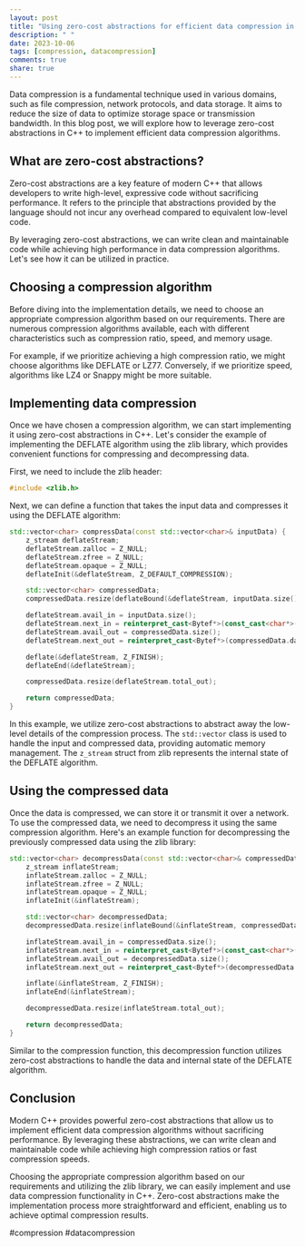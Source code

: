 ```yaml
---
layout: post
title: "Using zero-cost abstractions for efficient data compression in C++"
description: " "
date: 2023-10-06
tags: [compression, datacompression]
comments: true
share: true
---
```


Data compression is a fundamental technique used in various domains, such as file compression, network protocols, and data storage. It aims to reduce the size of data to optimize storage space or transmission bandwidth. In this blog post, we will explore how to leverage zero-cost abstractions in C++ to implement efficient data compression algorithms.

## What are zero-cost abstractions?

Zero-cost abstractions are a key feature of modern C++ that allows developers to write high-level, expressive code without sacrificing performance. It refers to the principle that abstractions provided by the language should not incur any overhead compared to equivalent low-level code.

By leveraging zero-cost abstractions, we can write clean and maintainable code while achieving high performance in data compression algorithms. Let's see how it can be utilized in practice.

## Choosing a compression algorithm

Before diving into the implementation details, we need to choose an appropriate compression algorithm based on our requirements. There are numerous compression algorithms available, each with different characteristics such as compression ratio, speed, and memory usage.

For example, if we prioritize achieving a high compression ratio, we might choose algorithms like DEFLATE or LZ77. Conversely, if we prioritize speed, algorithms like LZ4 or Snappy might be more suitable.

## Implementing data compression

Once we have chosen a compression algorithm, we can start implementing it using zero-cost abstractions in C++. Let's consider the example of implementing the DEFLATE algorithm using the zlib library, which provides convenient functions for compressing and decompressing data.

First, we need to include the zlib header:

```cpp
#include <zlib.h>
```

Next, we can define a function that takes the input data and compresses it using the DEFLATE algorithm:

```cpp
std::vector<char> compressData(const std::vector<char>& inputData) {
    z_stream deflateStream;
    deflateStream.zalloc = Z_NULL;
    deflateStream.zfree = Z_NULL;
    deflateStream.opaque = Z_NULL;
    deflateInit(&deflateStream, Z_DEFAULT_COMPRESSION);

    std::vector<char> compressedData;
    compressedData.resize(deflateBound(&deflateStream, inputData.size()));

    deflateStream.avail_in = inputData.size();
    deflateStream.next_in = reinterpret_cast<Bytef*>(const_cast<char*>(inputData.data()));
    deflateStream.avail_out = compressedData.size();
    deflateStream.next_out = reinterpret_cast<Bytef*>(compressedData.data());

    deflate(&deflateStream, Z_FINISH);
    deflateEnd(&deflateStream);

    compressedData.resize(deflateStream.total_out);

    return compressedData;
}
```

In this example, we utilize zero-cost abstractions to abstract away the low-level details of the compression process. The `std::vector` class is used to handle the input and compressed data, providing automatic memory management. The `z_stream` struct from zlib represents the internal state of the DEFLATE algorithm.

## Using the compressed data

Once the data is compressed, we can store it or transmit it over a network. To use the compressed data, we need to decompress it using the same compression algorithm. Here's an example function for decompressing the previously compressed data using the zlib library:

```cpp
std::vector<char> decompressData(const std::vector<char>& compressedData) {
    z_stream inflateStream;
    inflateStream.zalloc = Z_NULL;
    inflateStream.zfree = Z_NULL;
    inflateStream.opaque = Z_NULL;
    inflateInit(&inflateStream);

    std::vector<char> decompressedData;
    decompressedData.resize(inflateBound(&inflateStream, compressedData.size()));

    inflateStream.avail_in = compressedData.size();
    inflateStream.next_in = reinterpret_cast<Bytef*>(const_cast<char*>(compressedData.data()));
    inflateStream.avail_out = decompressedData.size();
    inflateStream.next_out = reinterpret_cast<Bytef*>(decompressedData.data());

    inflate(&inflateStream, Z_FINISH);
    inflateEnd(&inflateStream);

    decompressedData.resize(inflateStream.total_out);

    return decompressedData;
}
```

Similar to the compression function, this decompression function utilizes zero-cost abstractions to handle the data and internal state of the DEFLATE algorithm.

## Conclusion

Modern C++ provides powerful zero-cost abstractions that allow us to implement efficient data compression algorithms without sacrificing performance. By leveraging these abstractions, we can write clean and maintainable code while achieving high compression ratios or fast compression speeds.

Choosing the appropriate compression algorithm based on our requirements and utilizing the zlib library, we can easily implement and use data compression functionality in C++. Zero-cost abstractions make the implementation process more straightforward and efficient, enabling us to achieve optimal compression results.

#compression #datacompression